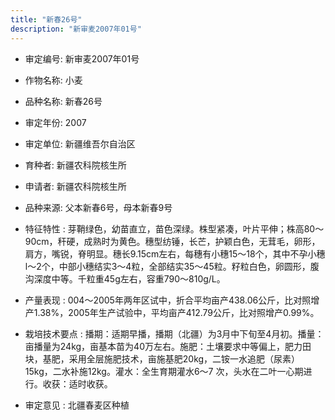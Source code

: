 ```yaml
---
title: "新春26号"
description: "新审麦2007年01号"
---
```

* 审定编号:  新审麦2007年01号

*  作物名称:  小麦

*  品种名称:  新春26号

*  审定年份:  2007

*  审定单位:  新疆维吾尔自治区

* 育种者:  新疆农科院核生所

*  申请者:  新疆农科院核生所

*  品种来源:  父本新春6号，母本新春9号

*  特征特性 : 
芽鞘绿色，幼苗直立，苗色深绿。株型紧凑，叶片平伸；株高80～90cm，秆硬，成熟时为黄色。穗型纺锤，长芒，护颖白色，无茸毛，卵形，肩方，嘴锐，脊明显。穗长9.15cm左右，每穗有小穗15～18个，其中不孕小穗l～2个，中部小穗结实3～4粒，全部结实35～45粒。籽粒白色，卵圆形，腹沟深度中等。千粒重45g左右，容重790～810g/L。
 
*  产量表现 : 
004～2005年两年区试中，折合平均亩产438.06公斤，比对照增产1.38%，2005年生产试验中，平均亩产412.79公斤，比对照增产0.99%。

*  栽培技术要点 : 
播期：适期早播，播期（北疆）为3月中下旬至4月初。播量：亩播量为24kg，亩基本苗为40万左右。施肥：土壤要求中等偏上，肥力田块，基肥，采用全层施肥技术，亩施基肥20kg，二铵一水追肥（尿素）15kg，二水补施12kg。灌水：全生育期灌水6～7 次，头水在二叶一心期进行。收获：适时收获。

*  审定意见 : 
北疆春麦区种植
